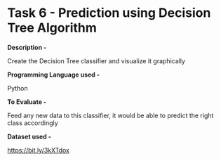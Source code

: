 # Task 6 - Prediction using Decision Tree Algorithm

**Description -**

Create the Decision Tree classifier and visualize it graphically

**Programming Language used -**

Python

**To Evaluate -**

Feed any new data to this classifier, it would be able to predict the right class accordingly

**Dataset used -**

https://bit.ly/3kXTdox

